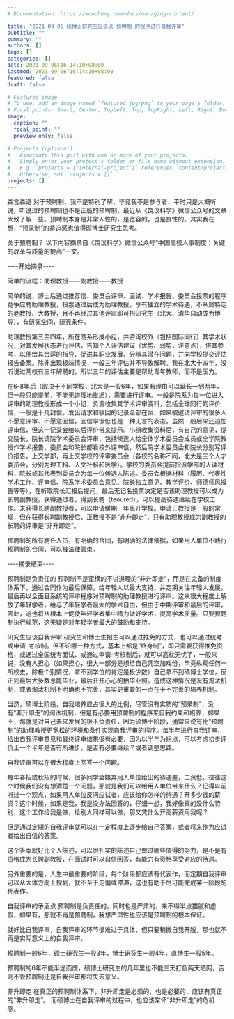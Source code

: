 ```yaml
---
# Documentation: https://wowchemy.com/docs/managing-content/

title: "2021 09 06 硕博士研究生应该以 预聘制 的程序进行自我评审"
subtitle: ""
summary: ""
authors: []
tags: []
categories: []
date: 2021-09-06T16:14:10+08:00
lastmod: 2021-09-06T16:14:10+08:00
featured: false
draft: false

# Featured image
# To use, add an image named `featured.jpg/png` to your page's folder.
# Focal points: Smart, Center, TopLeft, Top, TopRight, Left, Right, BottomLeft, Bottom, BottomRight.
image:
  caption: ""
  focal_point: ""
  preview_only: false

# Projects (optional).
#   Associate this post with one or more of your projects.
#   Simply enter your project's folder or file name without extension.
#   E.g. `projects = ["internal-project"]` references `content/project/deep-learning/index.md`.
#   Otherwise, set `projects = []`.
projects: []
---
```

森言森语
对于预聘制，我不是特别了解，毕竟我不是参与者，平时只是大概听说，听说过的预聘制也不是正版的预聘制，最近从《饶议科学》微信公众号的文章大致了解一些。预聘制本身是非常人性的，是宽容的，也是良性的。其实我在想，“预录制”的紧迫感也值得硕博士研究生思考。

关于预聘制？
以下内容摘录自《饶议科学》微信公众号“中国高校人事制度：关键的改革与质量的提高”一文。

----开始摘录----

简单的流程：助理教授——副教授——教授

简单的说，博士后通过推荐信、委员会评审、面试、学术报告、委员会投票的程序竞争应聘助理教授，投票通过后成为助理教授，享有独立的学术待遇，不从属特定的老教授、大教授，且不再经过其他评审即可招研究生（北大、清华自动成为博导），有研究空间，研究条件。

助理教授第三至四年，所在院系形成小组，并咨询校外（包括国际同行）其学术状况，对其发展状态进行评估，告知个人评估建议（优势、弱势，注意点），供其参考，以便给其合适的指导、促进其职业发展、分辨其潜在问题，并向学校提交评估报告备案。除非出现极端情况，一般三年评估并不导致解聘。我在北大十四年，没听说过两校有三年解聘的，所以三年的评估主要是帮助青年教师，而不是压力。

在6-8年后（取决于不同学校，北大是一般6年，如果有理由可以延长一到两年，但一般只能提前，不能无道理地推迟），需要进行评审。一般是院系为每一位进入评审的助理教授形成一个小组，负责收集其学术评审资料，包括全球同行的评价信，一般是十几封信。发出请求和收回的记录全部在案，如果被邀请评审的很多人不愿意评审、不愿意回信，回信率很低也是一种无言的表态，虽然一般后来还追加评审信，但这一记录会给以后评价带来提示。小组收集资料后，有自己的意见，提交院长，院长请院学术委员会评审，包括候选人给全体学术委员会成员或全学院教授作学术报告，委员会和院长都看校外评审信，然后院学术委员会和院长分别写评价报告，上交学部，再上交学校的评审委员会（各校的名称不同，北大是三个人才委员会，分别为理工科、人文社科和医学）。学校的委员会提前指派学部的人读材料，院长或其代表到委员会为每一位候选人陈述。委员会根据材料（履历、代表性学术工作、评审信、院系学术委员会意见、院长独立意见、教学评价、师德师风报告等等），在听取院长汇报后提问，最后无记名投票决定是否该助理教授可以成为长聘副教授。获得通过者，得到长聘（tenured），可以提高待遇继续在学校工作。未获得长聘副教授者，可以申请缓期一年离开学校。申请正教授是一般的常规，但在获得长聘副教授后，正教授不是“非升即走”，只有助理教授成为副教授的长聘的评审是“非升即走”。

预聘制的所有聘任人员，有明确的合同，有明确的法律依据，如果用人单位不践行预聘制的合同，可以被法律管束。

----摘录结束----

预聘制是负责任的
预聘制不是蛮横的不讲道理的“非升即走”，而是在完备的制度体系下，通过合同作为最后保障，给年轻人以最大支持，并定期关注年轻人发展，最后再以全面且系统的评审程序对预聘制的助理教授进行评审。这从很大程度上解放了年轻学者，给与了年轻学者最大的学术自由，但由于中期评审和最后的评审，因此，这也将从根本上促使年轻学者集中精力做好学术，提高学术质量。只要预聘制执行规范，这无疑是对年轻学者最大的鼓励和支持。

研究生应该自我评审
研究生和博士生招生可以通过推免的方式，也可以通过统考或申请-考核制。但不论哪一种方式，基本上都是“终身制”，即只需要获得推免资格，或通过全国统考面试、或通过申请-考核制后，就可以高枕无忧了，一般来说，没有人担心（如果担心，很大一部分是想给自己凭空加戏份，毕竟纵观任何一所校史，除极个别情况，拿不到学位的肯定是极少数）自己拿不到硕博士学位，反正到最后大多数总能毕业，最后开开心心的拍毕业照。造成这种情况是没有淘汰机制，或者淘汰机制不明确也不完善，其实更重要的一点在于不完善的培养机制。

当然，硕博士阶段，自我培养应占很大的比例，尽管没有实质的“预录制”，没有“非升即走”的淘汰机制，但是有必要用预聘制的程序来自我约束和培养，如果不，那就是对自己未来发展的极不负责任，因为硕博士阶段，通常来说有比“预聘制”的助理教授更宽松的环境和条件实现自我评审的程序。每半年进行自我评审，给出自我评审意见和最终评审结果很有必要，因为以半年为拐点，可以考虑初步评价上一个半年是否有所进步，是否有必要继续？或者调整思路。

自我评审可以在很大程度上回答一个问题。

每年春招或秋招的时候，很多同学会嫌弃用人单位给出的待遇差，工资低。往往这个时候我们没有想清楚一个问题，那就是我们可以给用人单位带来什么？记得以前听过一个观点，如果用人单位反问应试者，应该给你怎样的待遇？开多少钱的薪资？这个时候，如果是我，我是没办法回答的，仔细一想，我好像真的没什么特别，这个工作给我是做，给别人同样可以做，那又凭什么开高薪资用我呢？

但是通过定期的自我评审就可以在一定程度上逐步给自己答案，或者将来作为应试者给出自信的答案。

这个答案就好比个人陈述，可以很扎实的陈述自己做过哪些值得的努力，是不是有资格成为长聘副教授，在面试时可以自信回答，有能力有资格享受对应的待遇。

另外重要的是，人生中最重要的阶段，每个阶段都应该有代表作，而定期自我评审可以从大体方向上规划，就不至于走偏或停滞，这也有助于尽可能完成某一阶段的代表作。

自我评审的矛盾点
预聘制是负责任的，同时也是严肃的，来不得半点猫腻和虚假，如果有，那就不再是预聘制，我想严肃性也应该是预聘制的根本保证。

就好比自我评审，自我评审的环节很难过于具体，但只要稍微自我开脱，那也就不再是实际意义上的自我评审。

预聘制一般6年，硕士研究生一般3年，博士研究生一般4年，直博生一般5年。

预聘制的6年不能半途而废，硕博士研究生的几年里也不能三天打鱼两天晒网，否则不管预聘制还是自我评审都将失去意义。

非升即走
在真正的预聘制体系下，非升即走是必须的，也是必要的，应该有真正的“非升即走”。
而硕博士在自我评审的过程中，也应该常怀“非升即走”的危机感。
